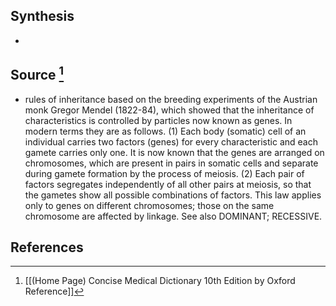 ## Synthesis
- 
## Source [^1]
- rules of inheritance based on the breeding experiments of the Austrian monk Gregor Mendel (1822-84), which showed that the inheritance of characteristics is controlled by particles now known as genes. In modern terms they are as follows. (1) Each body (somatic) cell of an individual carries two factors (genes) for every characteristic and each gamete carries only one. It is now known that the genes are arranged on chromosomes, which are present in pairs in somatic cells and separate during gamete formation by the process of meiosis. (2) Each pair of factors segregates independently of all other pairs at meiosis, so that the gametes show all possible combinations of factors. This law applies only to genes on different chromosomes; those on the same chromosome are affected by linkage. See also DOMINANT; RECESSIVE.
## References

[^1]: [[(Home Page) Concise Medical Dictionary 10th Edition by Oxford Reference]]
